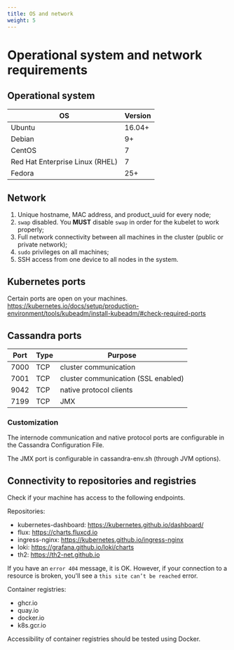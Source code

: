 ```yaml
---
title: OS and network
weight: 5
---
```


# Operational system and network requirements

<!-- ## Kubernetes minimum requirements
Machines that meet Kubernetes minimum requirements for the workers
https://kubernetes.io/docs/setup/production-environment/tools/kubeadm/install-kubeadm/#before-you-begin -->

## Operational system

|OS|Version|
|---|---|
|Ubuntu|16.04+|
|Debian|9+|
|CentOS|7|
|Red Hat Enterprise Linux (RHEL)|7|
|Fedora|25+|

## Network

1. Unique hostname, MAC address, and product_uuid for every node;
2. `swap` disabled. You **MUST** disable `swap` in order for the kubelet to work properly;
3. Full network connectivity between all machines in the cluster (public or private network);
4. `sudo` privileges on all machines;
5. SSH access from one device to all nodes in the system.

## Kubernetes ports

Certain ports are open on your machines.
https://kubernetes.io/docs/setup/production-environment/tools/kubeadm/install-kubeadm/#check-required-ports

## Cassandra ports

|Port|Type|Purpose|
|---|---|---|
|7000|TCP|cluster communication|
|7001|TCP|cluster communication (SSL enabled)|
|9042|TCP|native protocol clients|
|7199|TCP|JMX|

### Customization

The internode communication and native protocol
ports are configurable in the Cassandra Configuration File.

The JMX
port is configurable in cassandra-env.sh (through JVM options).


## Connectivity to repositories and registries

Check if your machine has access to the following endpoints.

Repositories:

- kubernetes-dashboard: https://kubernetes.github.io/dashboard/
- flux: https://charts.fluxcd.io
- ingress-nginx: https://kubernetes.github.io/ingress-nginx
- loki: https://grafana.github.io/loki/charts
- th2: https://th2-net.github.io

<notice note>

If you have an `error 404` message, it is OK. However, if your connection
to a resource is broken, you'll see a `this site can’t be reached` error.

</notice>

Container registries:
- ghcr.io
- quay.io
- docker.io
- k8s.gcr.io

<notice note>

Accessibility of container registries should be tested using Docker.

</notice>
